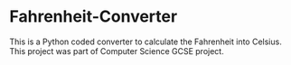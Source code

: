 # Fahrenheit-Converter
This is a Python coded converter to calculate the Fahrenheit into Celsius. This project was part of Computer Science GCSE project.
